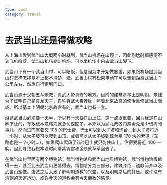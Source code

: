 ```yaml
---
type: post
category: travel
---
```


# 去武当山还是得做攻略

从上海出发到武当山大概两小时就到，武当山机场在山顶上，因此到达时都感觉不到飞机降落。武当山机场是新机场，可以坐机场小巴去武当山脚下。

武当山下有一个武当山村，可以吃饭，但是因为才开始做旅游，如果跟机场提武当山村怎样怎样基本上都不清楚，淦。武当山村有松果电动车可以骑到距离武当山 1 公里左右，然后自行走到门口。

武当山源于汉朝五斗米教，真武大帝真修的地方。目前的建筑基本上是明朝，朱棣为了证明自己是真龙天子，自称真武大帝转世，照着北京故宫的修治重修武当山而成。所以基本上明朝北京故宫有的，武当山也有一套。

游览武当山必须要一天半，所以有一天要在山上住，这一点很重要，因为我是在山脚下住的，导致根本没爬完就急忙返回了。本来以为湖北景区门票全免是个很爽的事儿，然而进门就要交 105 的巴士费，巴士可以到太子坡和琼台，到太子坡将近一小时，从太子坡可以爬到山顶，或者可以从太子坡到琼台坐 170 块的索道（车路也是一个小时...），如果爬山爬嗨了错过巴士就只能住山上，住宿要将近 400 一晚。因此导致我根本没时间看紫霄宫和金顶就草草回去了。

在武当山村里面有两个博物馆，武当博物馆和武当山地质博物馆，武当博物馆很值得一去，甚至比去武当山更值得去。博物馆分为三部分，建筑介绍、道教简介以及武当山塑像。游览之后大致了解明朝道教的兴盛，以及明朝之后的打压。或许没有清朝的灭道运动，或许今天的道教会有今天佛教的感觉。
